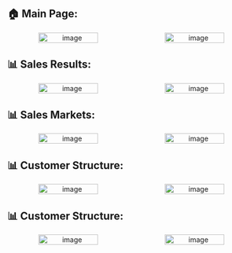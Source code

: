 <h2>🏠 Main Page:</h2>
  <p align="center" style="display: flex; gap: 10px; justify-content: center; flex-wrap: wrap;">
    <img width="49%" height="49%" alt="image" src="https://github.com/user-attachments/assets/7ab188a0-731f-495b-8a6e-6ed37ca1ca48" />
    <img width="49%" height="49%" alt="image" src="https://github.com/user-attachments/assets/8884755c-456f-499f-aa49-89af86862b61" />
  </p>
  
<h2>📊 Sales Results:</h2>
  <p align="center" style="display: flex; gap: 10px; justify-content: center; flex-wrap: wrap;">
    <img width="49%" height="49%" alt="image" src="https://github.com/user-attachments/assets/b025d67d-670f-4faf-a914-d1f0cf1acbdb" />
    <img width="49%" height="49%" alt="image" src="https://github.com/user-attachments/assets/07a38f07-9f28-4a6a-9ada-e126d288418b" />
  </p>

<h2>📊 Sales Markets:</h2>
  <p align="center" style="display: flex; gap: 10px; justify-content: center; flex-wrap: wrap;">
    <img width="49%" height="49%" alt="image" src="https://github.com/user-attachments/assets/b5450392-f349-4634-9e27-f970976aaa9d" />
    <img width="49%" height="49%" alt="image" src="https://github.com/user-attachments/assets/259b54ba-734a-4293-a8c9-a200d63c4b9e" />
  </p>

<h2>📊 Customer Structure:</h2>
  <p align="center" style="display: flex; gap: 10px; justify-content: center; flex-wrap: wrap;">
    <img width="49%" height="49%" alt="image" src="https://github.com/user-attachments/assets/576fc7f5-4176-49f1-82e5-1938200dc097" />
    <img width="49%" height="49%" alt="image" src="https://github.com/user-attachments/assets/99c10672-bd1e-484b-81a0-1d386786648a" />
  </p>
  
<h2>📊 Customer Structure:</h2>
  <p align="center" style="display: flex; gap: 10px; justify-content: center; flex-wrap: wrap;">
    <img width="49%" height="49%" alt="image" src="https://github.com/user-attachments/assets/e24452c0-fb54-4926-979b-2936659f85fd" />
    <img width="49%" height="49%" alt="image" src="https://github.com/user-attachments/assets/4bac325c-0f45-431d-977e-b9933c406982" />
  </p>





